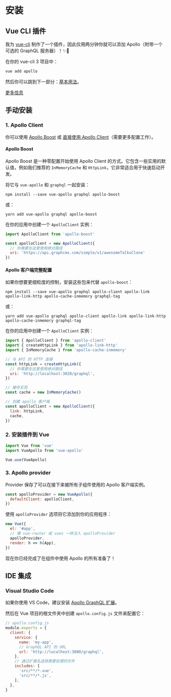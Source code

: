 # 安装

## Vue CLI 插件

我为 [vue-cli](http://cli.vuejs.org) 制作了一个插件，因此仅用两分钟你就可以添加 Apollo（附带一个可选的 GraphQL 服务器）！✨🚀

在你的 vue-cli 3 项目中：

```bash
vue add apollo
```

然后你可以跳到下一部分：[基本用法](./apollo/)。

[更多信息](https://github.com/Akryum/vue-cli-plugin-apollo)

## 手动安装

### 1. Apollo Client

你可以使用 [Apollo Boost](#apollo-boost) 或 [直接使用 Apollo Client](#apollo-client-full-configuration)（需要更多配置工作）。

#### Apollo Boost

Apollo Boost 是一种零配置开始使用 Apollo Client 的方式。它包含一些实用的默认值，例如我们推荐的 `InMemoryCache` 和 `HttpLink`，它非常适合用于快速启动开发。

将它与 `vue-apollo` 和 `graphql` 一起安装：

```
npm install --save vue-apollo graphql apollo-boost
```

或：

```
yarn add vue-apollo graphql apollo-boost
```

在你的应用中创建一个 `ApolloClient` 实例：

```js
import ApolloClient from 'apollo-boost'

const apolloClient = new ApolloClient({
  // 你需要在这里使用绝对路径
  uri: 'https://api.graphcms.com/simple/v1/awesomeTalksClone'
})
```

#### Apollo 客户端完整配置

如果你想要更细粒度的控制，安装这些包来代替 `apollo-boost`：

```
npm install --save vue-apollo graphql apollo-client apollo-link apollo-link-http apollo-cache-inmemory graphql-tag
```

或：

```
yarn add vue-apollo graphql apollo-client apollo-link apollo-link-http apollo-cache-inmemory graphql-tag
```

在你的应用中创建一个 `ApolloClient` 实例：

```js
import { ApolloClient } from 'apollo-client'
import { createHttpLink } from 'apollo-link-http'
import { InMemoryCache } from 'apollo-cache-inmemory'

// 与 API 的 HTTP 连接
const httpLink = createHttpLink({
  // 你需要在这里使用绝对路径
  uri: 'http://localhost:3020/graphql',
})

// 缓存实现
const cache = new InMemoryCache()

// 创建 apollo 客户端
const apolloClient = new ApolloClient({
  link: httpLink,
  cache,
})
```

### 2. 安装插件到 Vue

```js
import Vue from 'vue'
import VueApollo from 'vue-apollo'

Vue.use(VueApollo)
```

### 3. Apollo provider

Provider 保存了可以在接下来被所有子组件使用的 Apollo 客户端实例。

```js
const apolloProvider = new VueApollo({
  defaultClient: apolloClient,
})
```

使用 `apolloProvider` 选项将它添加到你的应用程序：

```js
new Vue({
  el: '#app',
  // 像 vue-router 或 vuex 一样注入 apolloProvider
  apolloProvider,
  render: h => h(App),
})
```

现在你已经完成了在组件中使用 Apollo 的所有准备了！

## IDE 集成

### Visual Studio Code

如果你使用 VS Code，建议安装 [Apollo GraphQL 扩展](https://marketplace.visualstudio.com/items?itemName=apollographql.vscode-apollo)。

然后在 Vue 项目的根文件夹中创建 `apollo.config.js` 文件来配置它：

```js
// apollo.config.js
module.exports = {
  client: {
    service: {
      name: 'my-app',
      // GraphQL API 的 URL
      url: 'http://localhost:3000/graphql',
    },
    // 通过扩展名选择需要处理的文件
    includes: [
      'src/**/*.vue',
      'src/**/*.js',
    ],
  },
}
```
